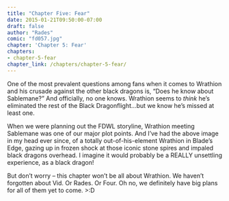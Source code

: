 ```yaml
---
title: "Chapter Five: Fear"
date: 2015-01-21T09:50:00-07:00
draft: false
author: "Rades"
comic: "fd057.jpg"
chapter: 'Chapter 5: Fear'
chapters:
- chapter-5-fear
chapter_link: /chapters/chapter-5-fear/
---
```


One of the most prevalent questions among fans when it comes to Wrathion and his crusade against the other black dragons is, “Does he know about Sablemane?” And officially, no one knows. Wrathion seems to *think* he’s eliminated the rest of the Black Dragonflight…but we know he’s missed at least one.


When we were planning out the FDWL storyline, Wrathion meeting Sablemane was one of our major plot points. And I’ve had the above image in my head ever since, of a totally out-of-his-element Wrathion in Blade’s Edge, gazing up in frozen shock at those iconic stone spires and impaled black dragons overhead. I imagine it would probably be a REALLY unsettling experience, as a black dragon! 


But don’t worry – this chapter won’t be all about Wrathion. We haven’t forgotten about Vid. Or Rades. Or Four. Oh no, we definitely have big plans for all of them yet to come. &gt;:D

